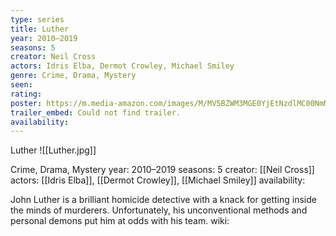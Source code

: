 ```yaml
---
type: series
title: Luther
year: 2010–2019
seasons: 5
creator: Neil Cross
actors: Idris Elba, Dermot Crowley, Michael Smiley
genre: Crime, Drama, Mystery
seen:
rating: 
poster: https://m.media-amazon.com/images/M/MV5BZWM3MGE0YjEtNzdlMC00NmM3LWE1MmItN2E4ZDM4ZTllY2QzXkEyXkFqcGdeQXVyNzMwOTY2NTI@._V1_SX300.jpg
trailer_embed: Could not find trailer.
availability:
---
```

Luther
![[Luther.jpg]]

Crime, Drama, Mystery
year: 2010–2019
seasons: 5
creator: [[Neil Cross]]
actors: [[Idris Elba]], [[Dermot Crowley]], [[Michael Smiley]]
availability:

John Luther is a brilliant homicide detective with a knack for getting inside the minds of murderers. Unfortunately, his unconventional methods and personal demons put him at odds with his team.
wiki: 


